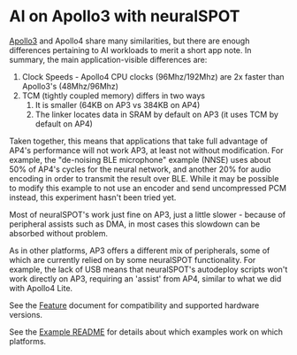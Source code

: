 # AI on Apollo3 with neuralSPOT

[Apollo3](https://ambiq.com/apollo3-blue-plus/) and Apollo4 share many similarities, but there are enough differences pertaining to AI workloads to merit a short app note. In summary, the main application-visible differences are:

1. Clock Speeds - Apollo4 CPU clocks (96Mhz/192Mhz) are 2x faster than Apollo3's (48Mhz/96Mhz)
2. TCM (tightly coupled memory) differs in two ways
   1. It is smaller (64KB on AP3 vs 384KB on AP4)
   2. The linker locates data in SRAM by default on AP3 (it uses TCM by default on AP4)

Taken together, this means that applications that take full advantage of AP4's performance will not work AP3, at least not without modification. For example, the "de-noising BLE microphone" example (NNSE) uses about 50% of AP4's cycles for the neural network, and another 20% for audio encoding in order to transmit the result over BLE. While it may be possible to modify this example to not use an encoder and send uncompressed PCM instead, this experiment hasn't been tried yet.

Most of neuralSPOT's work just fine on AP3, just a little slower - because of peripheral assists such as DMA, in most cases this slowdown can be absorbed without problem.

As in other platforms, AP3 offers a different mix of peripherals, some of which are currently relied on by some neuralSPOT functionality. For example, the lack of USB means that neuralSPOT's autodeploy scripts won't work directly on AP3, requiring an 'assist' from AP4, similar to what we did with Apollo4 Lite.

See the [Feature](https://github.com/AmbiqAI/neuralSPOT/blob/main/docs/features.md) document for compatibility and supported hardware versions.

See the [Example README](https://github.com/AmbiqAI/neuralSPOT/blob/main/examples/README.md) for details about which examples work on which platforms.